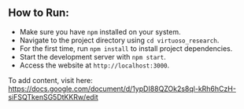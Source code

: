 ## How to Run:
- Make sure you have `npm` installed on your system.
- Navigate to the project directory using `cd virtuoso_research`.
- For the first time, run `npm install` to install project dependencies.
- Start the development server with `npm start`.
- Access the website at `http://localhost:3000`.


To add content, visit here: https://docs.google.com/document/d/1ypDI88QZOk2s8ql-kRh6hCzH-siFSQTkenSG5DtKKRw/edit
